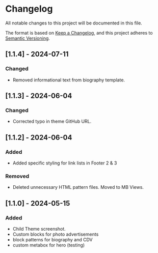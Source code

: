# Changelog

All notable changes to this project will be documented in this file.

The format is based on [Keep a Changelog](https://keepachangelog.com/en/1.0.0/),
and this project adheres to [Semantic Versioning](https://semver.org/spec/v2.0.0.html).

## [1.1.4] - 2024-07-11

### Changed

- Removed informational text from biography template. 

## [1.1.3] - 2024-06-04

### Changed

- Corrected typo in theme GitHub URL. 

## [1.1.2] - 2024-06-04

### Added

- Added specific styling for link lists in Footer 2 & 3

### Removed

- Deleted unnecessary HTML pattern files. Moved to MB Views. 

## [1.1.0] - 2024-05-15

### Added
- Child Theme screenshot. 
- Custom blocks for photo advertisements
- block patterns for biography and CDV
- custom metabox for hero (testing)

